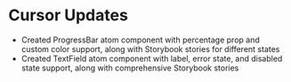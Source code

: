 # Cursor Updates

- Created ProgressBar atom component with percentage prop and custom color support, along with Storybook stories for different states
- Created TextField atom component with label, error state, and disabled state support, along with comprehensive Storybook stories
